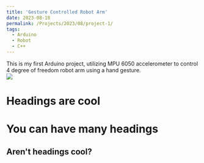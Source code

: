 ```yaml
---
title: 'Gesture Controlled Robot Arm'
date: 2023-08-18
permalink: /Projects/2023/08/project-1/
tags:
  - Arduino
  - Robot
  - C++
---
```


This is my first Arduino project, utilizing MPU 6050 accelerometer to control 4 degree of freedom robot arm using a hand gesture. 
<br/><img src="{{ site.baseurl }}/images/robotArm.jpg">


Headings are cool
======

You can have many headings
======

Aren't headings cool?
------